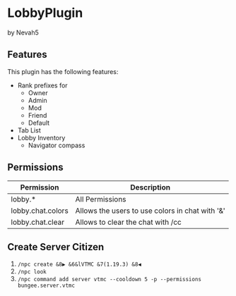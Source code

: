 # LobbyPlugin

by Nevah5

## Features

This plugin has the following features:
- Rank prefixes for
  - Owner
  - Admin
  - Mod
  - Friend
  - Default
- Tab List
- Lobby Inventory
  - Navigator compass

## Permissions

| Permission        | Description                                     |
|-------------------|-------------------------------------------------|
| lobby.*           | All Permissions                                 |
| lobby.chat.colors | Allows the users to use colors in chat with '&' |
| lobby.chat.clear  | Allows to clear the chat with /cc               |


## Create Server Citizen
1. `/npc create &8▶ &6&lVTMC &7(1.19.3) &8◀`
2. `/npc look`
3. `/npc command add server vtmc --cooldown 5 -p --permissions bungee.server.vtmc`